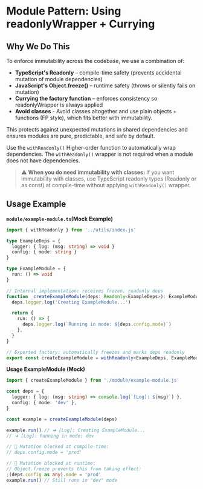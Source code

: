 # Module Pattern: Using readonlyWrapper + Currying

## Why We Do This

To enforce immutability across the codebase, we use a combination of:

- **TypeScript's Readonly<T>** – compile-time safety (prevents accidental mutation of module dependencies)
- **JavaScript's Object.freeze()** – runtime safety (throws or silently fails on mutation)
- **Currying the factory function** – enforces consistency so readonlyWrapper is always applied
- **Avoid classes** - Avoid classes altogether and use plain objects + functions (FP style), which fits better with immutability.

This protects against unexpected mutations in shared dependencies and ensures modules are pure, predictable, and safe by default.

Use the `withReadonly()` Higher-order function to automatically wrap dependencies. The `withReadonly()` wrapper is not required when a module does not have dependencies.

> :warning: **When you do need immutability with classes:**
If you want immutability with classes, use TypeScript readonly types (Readonly<T> or as const) at compile-time without applying `withReadonly()` wrapper.
>

## Usage Example


**`module/example-module.ts`(Mock Example)**

```ts
import { withReadonly } from '../utils/index.js'

type ExampleDeps = {
  logger: { log: (msg: string) => void }
  config: { mode: string }
}

type ExampleModule = {
  run: () => void
}

// Internal implementation: receives frozen, readonly deps
function _createExampleModule(deps: Readonly<ExampleDeps>): ExampleModule {
  deps.logger.log('Creating ExampleModule...')

  return {
    run: () => {
      deps.logger.log(`Running in mode: ${deps.config.mode}`)
    },
  }
}

// Exported factory: automatically freezes and marks deps readonly
export const createExampleModule = withReadonly<ExampleDeps, ExampleModule>(_createExampleModule)
```

**Usage ExampleModule (Mock)**

```ts
import { createExampleModule } from './module/example-module.js'

const deps = {
  logger: { log: (msg: string) => console.log(`[Log]: ${msg}`) },
  config: { mode: 'dev' },
}

const example = createExampleModule(deps)

example.run() // ➜ [Log]: Creating ExampleModule...
// ➜ [Log]: Running in mode: dev

// 🚫 Mutation blocked at compile-time:
// deps.config.mode = 'prod'

// 🚫 Mutation blocked at runtime:
// Object.freeze prevents this from taking effect:
;(deps.config as any).mode = 'prod'
example.run() // Still runs in "dev" mode
```
